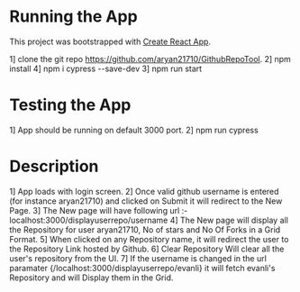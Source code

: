 # Running the App

This project was bootstrapped with [Create React App](https://github.com/facebook/create-react-app).

1] clone the git repo https://github.com/aryan21710/GithubRepoTool.
2] npm install 
4] npm i cypress --save-dev
3] npm run start



# Testing the App

1] App should be running on default 3000 port.
2] npm run cypress

# Description

1] App loads with login screen.
2] Once valid github username is entered (for instance aryan21710) and clicked on Submit it will redirect to the New Page.
3] The New page will have following url :- localhost:3000/displayuserrepo/username
4] The New page will display all the Repository for user aryan21710, No of stars and No Of Forks in a Grid Format.
5] When clicked on any Repository name, it will redirect the user to the Repository Link hosted by Github.
6] Clear Repository Will clear all the user's repository from the UI.
7] If the username is changed in the url paramater {/localhost:3000/displayuserrepo/evanli} it will fetch evanli's Repository and will Display them in the Grid.
